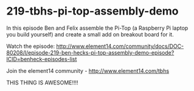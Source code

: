 # 219-tbhs-pi-top-assembly-demo

In this episode Ben and Felix assemble the Pi-Top (a Raspberry Pi laptop you build yourself) and create a small add on breakout board for it.

Watch the episode: http://www.element14.com/community/docs/DOC-80208/l/episode-219-ben-hecks-pi-top-assembly-demo-episode?ICID=benheck-episodes-list

Join the element14 community - http://www.element14.com/tbhs

THIS THING IS AWESOME!!!!
